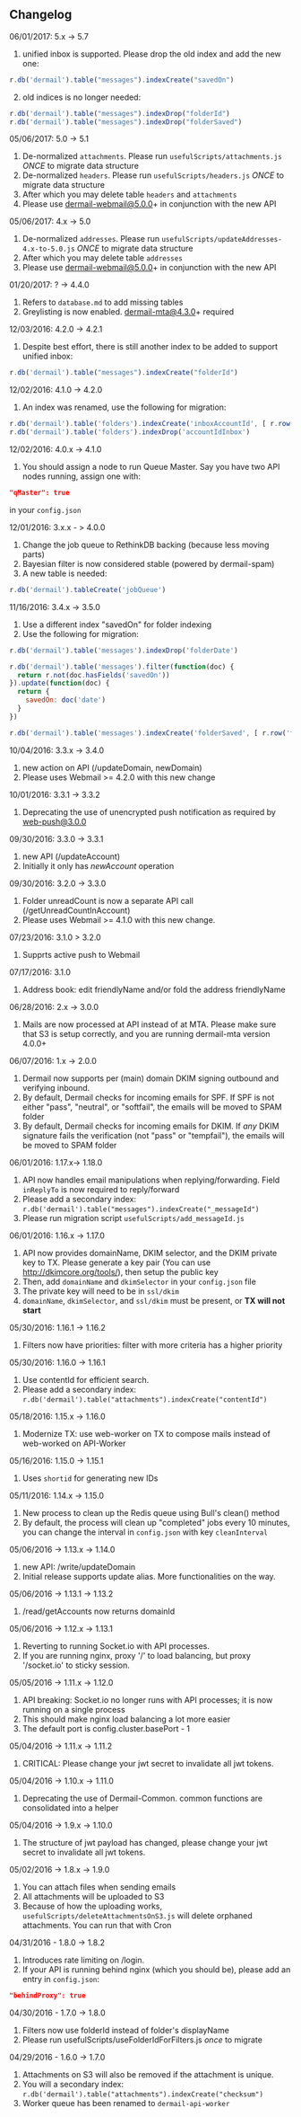 ## Changelog

06/01/2017: 5.x -> 5.7
1. unified inbox is supported. Please drop the old index and add the new one:
```javascript
r.db('dermail').table("messages").indexCreate("savedOn")
```
2. old indices is no longer needed:
```javascript
r.db('dermail').table("messages").indexDrop("folderId")
r.db('dermail').table("messages").indexDrop("folderSaved")
```

05/06/2017: 5.0 -> 5.1
1. De-normalized `attachments`. Please run `usefulScripts/attachments.js` *ONCE* to migrate data structure
2. De-normalized `headers`. Please run `usefulScripts/headers.js` *ONCE* to migrate data structure
3. After which you may delete table `headers` and `attachments`
4. Please use dermail-webmail@5.0.0+ in conjunction with the new API

05/06/2017: 4.x -> 5.0
1. De-normalized `addresses`. Please run `usefulScripts/updateAddresses-4.x-to-5.0.js` *ONCE* to migrate data structure
2. After which you may delete table `addresses`
3. Please use dermail-webmail@5.0.0+ in conjunction with the new API

01/20/2017: ? -> 4.4.0
1. Refers to `database.md` to add missing tables
2. Greylisting is now enabled. dermail-mta@4.3.0+ required

12/03/2016: 4.2.0 -> 4.2.1
1. Despite best effort, there is still another index to be added to support unified inbox:
```javascript
r.db('dermail').table("messages").indexCreate("folderId")
```

12/02/2016: 4.1.0 -> 4.2.0
1. An index was renamed, use the following for migration:
```javascript
r.db('dermail').table('folders').indexCreate('inboxAccountId', [ r.row('displayName'), r.row('accountId') ])
r.db('dermail').table('folders').indexDrop('accountIdInbox')
```

12/02/2016: 4.0.x -> 4.1.0
1. You should assign a node to run Queue Master. Say you have two API nodes running, assign one with:
```json
"qMaster": true
```
in your `config.json`

12/01/2016: 3.x.x - > 4.0.0
1. Change the job queue to RethinkDB backing (because less moving parts)
2. Bayesian filter is now considered stable (powered by dermail-spam)
3. A new table is needed:
```javascript
r.db('dermail').tableCreate('jobQueue')
```

11/16/2016: 3.4.x -> 3.5.0
1. Use a different index "savedOn" for folder indexing
2. Use the following for migration:
```javascript
r.db('dermail').table('messages').indexDrop('folderDate')

r.db('dermail').table('messages').filter(function(doc) {
  return r.not(doc.hasFields('savedOn'))
}).update(function(doc) {
  return {
    savedOn: doc('date')
  }
})

r.db('dermail').table('messages').indexCreate('folderSaved', [ r.row('folderId'),  r.row('savedOn')])
```

10/04/2016: 3.3.x -> 3.4.0
1. new action on API (/updateDomain, newDomain)
2. Please uses Webmail >= 4.2.0 with this new change

10/01/2016: 3.3.1 -> 3.3.2
1. Deprecating the use of unencrypted push notification as required by web-push@3.0.0

09/30/2016: 3.3.0 -> 3.3.1
1. new API (/updateAccount)
2. Initially it only has *newAccount* operation

09/30/2016: 3.2.0 -> 3.3.0
1. Folder unreadCount is now a separate API call (/getUnreadCountInAccount)
2. Please uses Webmail >= 4.1.0 with this new change.

07/23/2016: 3.1.0 > 3.2.0
1. Supprts active push to Webmail

07/17/2016: 3.1.0
1. Address book: edit friendlyName and/or fold the address friendlyName

06/28/2016: 2.x -> 3.0.0
1. Mails are now processed at API instead of at MTA. Please make sure that S3 is setup correctly, and you are running dermail-mta version 4.0.0+

06/07/2016: 1.x -> 2.0.0
1. Dermail now supports per (main) domain DKIM signing outbound and verifying inbound.
2. By default, Dermail checks for incoming emails for SPF. If SPF is not either "pass", "neutral", or "softfail", the emails will be moved to SPAM folder
3. By default, Dermail checks for incoming emails for DKIM. If *any* DKIM signature fails the verification (not "pass" or "tempfail"), the emails will be moved to SPAM folder

06/01/2016: 1.17.x-> 1.18.0
1. API now handles email manipulations when replying/forwarding. Field `inReplyTo` is now required to reply/forward
2. Please add a secondary index: `r.db('dermail').table("messages").indexCreate("_messageId")`
3. Please run migration script `usefulScripts/add_messageId.js`

06/01/2016: 1.16.x -> 1.17.0
1. API now provides domainName, DKIM selector, and the DKIM private key to TX. Please generate a key pair (You can use http://dkimcore.org/tools/), then setup the public key
2. Then, add `domainName` and `dkimSelector` in your `config.json` file
3. The private key will need to be in `ssl/dkim`
4. `domainName`, `dkimSelector`, and `ssl/dkim` must be present, or **TX will not start**

05/30/2016: 1.16.1 -> 1.16.2
1. Filters now have priorities: filter with more criteria has a higher priority

05/30/2016: 1.16.0 -> 1.16.1
1. Use contentId for efficient search.
2. Please add a secondary index: `r.db('dermail').table("attachments").indexCreate("contentId")`

05/18/2016: 1.15.x -> 1.16.0
1. Modernize TX: use web-worker on TX to compose mails instead of web-worked on API-Worker

05/16/2016: 1.15.0 -> 1.15.1
1. Uses `shortid` for generating new IDs

05/11/2016: 1.14.x -> 1.15.0
1. New process to clean up the Redis queue using Bull's clean() method
2. By default, the process will clean up "completed" jobs every 10 minutes, you can change the interval in `config.json` with key `cleanInterval`

05/06/2016 -> 1.13.x -> 1.14.0
1. new API: /write/updateDomain
2. Initial release supports update alias. More functionalities on the way.

05/06/2016 -> 1.13.1 -> 1.13.2
1. /read/getAccounts now returns domainId

05/06/2016 -> 1.12.x -> 1.13.1
1. Reverting to running Socket.io with API processes.
2. If you are running nginx, proxy '/' to load balancing, but proxy '/socket.io' to sticky session.

05/05/2016 -> 1.11.x -> 1.12.0
1. API breaking: Socket.io no longer runs with API processes; it is now running on a single process
2. This should make nginx load balancing a lot more easier
3. The default port is config.cluster.basePort - 1

05/04/2016 -> 1.11.x -> 1.11.2
1. CRITICAL: Please change your jwt secret to invalidate all jwt tokens.

05/04/2016 -> 1.10.x -> 1.11.0
1. Deprecating the use of Dermail-Common. common functions are consolidated into a helper

05/04/2016 -> 1.9.x -> 1.10.0
1. The structure of jwt payload has changed, please change your jwt secret to invalidate all jwt tokens.

05/02/2016 -> 1.8.x -> 1.9.0
1. You can attach files when sending emails
2. All attachments will be uploaded to S3
3. Because of how the uploading works, `usefulScripts/deleteAttachmentsOnS3.js` will delete orphaned attachments. You can run that with Cron

04/31/2016 - 1.8.0 -> 1.8.2
1. Introduces rate limiting on /login.
2. If your API is running behind nginx (which you should be), please add an entry in `config.json`:

```JSON
"behindProxy": true
```

04/30/2016 - 1.7.0 -> 1.8.0
1. Filters now use folderId instead of folder's displayName
2. Please run usefulScripts/useFolderIdForFilters.js *once* to migrate

04/29/2016 - 1.6.0 -> 1.7.0
1. Attachments on S3 will also be removed if the attachment is unique.
2. You will a secondary index: `r.db('dermail').table("attachments").indexCreate("checksum")`
3. Worker queue has been renamed to `dermail-api-worker`
